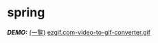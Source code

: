 # spring

***DEMO:***
[(一覧)](https://github.com/TK0606/spring/issues/1)
[ezgif.com-video-to-gif-converter.gif](https://github.com/TK0606/spring/issues/2)
